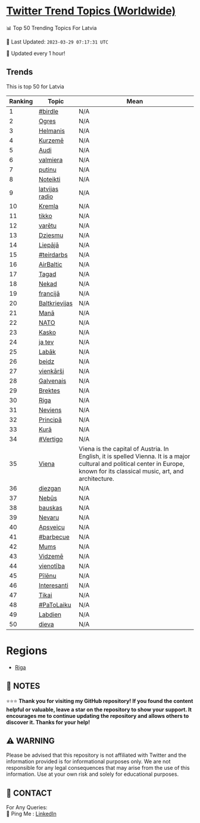 [Twitter Trend Topics (Worldwide)](https://github.com/ErcinDedeoglu/Twitter-Trend-Topics)
==========


📊 Top 50 Trending Topics For Latvia

📆 Last Updated: `2023-03-29 07:17:31 UTC`

🔧 Updated every 1 hour!


## Trends

This is top 50 for Latvia

| Ranking | Topic | Mean |
| ------- | ------------ | ------------ |
| 1 | [#birdle](http://twitter.com/search?q=%23birdle) | N/A |
| 2 | [Ogres](http://twitter.com/search?q=Ogres) | N/A |
| 3 | [Helmanis](http://twitter.com/search?q=Helmanis) | N/A |
| 4 | [Kurzemē](http://twitter.com/search?q=Kurzem%c4%93) | N/A |
| 5 | [Audi](http://twitter.com/search?q=Audi) | N/A |
| 6 | [valmiera](http://twitter.com/search?q=valmiera) | N/A |
| 7 | [putinu](http://twitter.com/search?q=putinu) | N/A |
| 8 | [Noteikti](http://twitter.com/search?q=Noteikti) | N/A |
| 9 | [latvijas radio](http://twitter.com/search?q=latvijas+radio) | N/A |
| 10 | [Kremļa](http://twitter.com/search?q=Krem%c4%bca) | N/A |
| 11 | [tikko](http://twitter.com/search?q=tikko) | N/A |
| 12 | [varētu](http://twitter.com/search?q=var%c4%93tu) | N/A |
| 13 | [Dziesmu](http://twitter.com/search?q=Dziesmu) | N/A |
| 14 | [Liepājā](http://twitter.com/search?q=Liep%c4%81j%c4%81) | N/A |
| 15 | [#teirdarbs](http://twitter.com/search?q=%23teirdarbs) | N/A |
| 16 | [AirBaltic](http://twitter.com/search?q=AirBaltic) | N/A |
| 17 | [Tagad](http://twitter.com/search?q=Tagad) | N/A |
| 18 | [Nekad](http://twitter.com/search?q=Nekad) | N/A |
| 19 | [francijā](http://twitter.com/search?q=francij%c4%81) | N/A |
| 20 | [Baltkrievijas](http://twitter.com/search?q=Baltkrievijas) | N/A |
| 21 | [Manā](http://twitter.com/search?q=Man%c4%81) | N/A |
| 22 | [NATO](http://twitter.com/search?q=NATO) | N/A |
| 23 | [Kasko](http://twitter.com/search?q=Kasko) | N/A |
| 24 | [ja tev](http://twitter.com/search?q=ja+tev) | N/A |
| 25 | [Labāk](http://twitter.com/search?q=Lab%c4%81k) | N/A |
| 26 | [beidz](http://twitter.com/search?q=beidz) | N/A |
| 27 | [vienkārši](http://twitter.com/search?q=vienk%c4%81r%c5%a1i) | N/A |
| 28 | [Galvenais](http://twitter.com/search?q=Galvenais) | N/A |
| 29 | [Brektes](http://twitter.com/search?q=Brektes) | N/A |
| 30 | [Riga](http://twitter.com/search?q=Riga) | N/A |
| 31 | [Neviens](http://twitter.com/search?q=Neviens) | N/A |
| 32 | [Principā](http://twitter.com/search?q=Princip%c4%81) | N/A |
| 33 | [Kurā](http://twitter.com/search?q=Kur%c4%81) | N/A |
| 34 | [#Vertigo](http://twitter.com/search?q=%23Vertigo) | N/A |
| 35 | [Viena](http://twitter.com/search?q=Viena) | Viena is the capital of Austria. In English, it is spelled Vienna. It is a major cultural and political center in Europe, known for its classical music, art, and architecture. |
| 36 | [diezgan](http://twitter.com/search?q=diezgan) | N/A |
| 37 | [Nebūs](http://twitter.com/search?q=Neb%c5%abs) | N/A |
| 38 | [bauskas](http://twitter.com/search?q=bauskas) | N/A |
| 39 | [Nevaru](http://twitter.com/search?q=Nevaru) | N/A |
| 40 | [Apsveicu](http://twitter.com/search?q=Apsveicu) | N/A |
| 41 | [#barbecue](http://twitter.com/search?q=%23barbecue) | N/A |
| 42 | [Mums](http://twitter.com/search?q=Mums) | N/A |
| 43 | [Vidzemē](http://twitter.com/search?q=Vidzem%c4%93) | N/A |
| 44 | [vienotība](http://twitter.com/search?q=vienot%c4%abba) | N/A |
| 45 | [Pīlēnu](http://twitter.com/search?q=P%c4%abl%c4%93nu) | N/A |
| 46 | [Interesanti](http://twitter.com/search?q=Interesanti) | N/A |
| 47 | [Tikai](http://twitter.com/search?q=Tikai) | N/A |
| 48 | [#PaToLaiku](http://twitter.com/search?q=%23PaToLaiku) | N/A |
| 49 | [Labdien](http://twitter.com/search?q=Labdien) | N/A |
| 50 | [dieva](http://twitter.com/search?q=dieva) | N/A |



# Regions

* [Riga](</Latvia/Riga.md>)



## 📝 NOTES

⭐⭐⭐ **Thank you for visiting my GitHub repository! If you found the content helpful or valuable, leave a star on the repository to show your support. It encourages me to continue updating the repository and allows others to discover it. Thanks for your help!**


## ⚠️ WARNING

Please be advised that this repository is not affiliated with Twitter and the information provided is for informational purposes only. We are not responsible for any legal consequences that may arise from the use of this information. Use at your own risk and solely for educational purposes.


## 📨 CONTACT

 For Any Queries:  
            🏓 Ping Me : [LinkedIn](https://www.linkedin.com/in/ercindedeoglu/)
